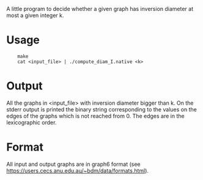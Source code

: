 A little program to decide whether a given graph has inversion diameter at most a given integer k.

# Usage
        make
        cat <input_file> | ./compute_diam_I.native <k>

# Output
All the graphs in <input_file> with inversion diameter bigger than k. On the stderr output is printed the binary string corresponding to the values on the edges of the graphs which is not reached from 0. The edges are in the lexicographic order.

# Format
All input and output graphs are in graph6 format (see https://users.cecs.anu.edu.au/~bdm/data/formats.html).
